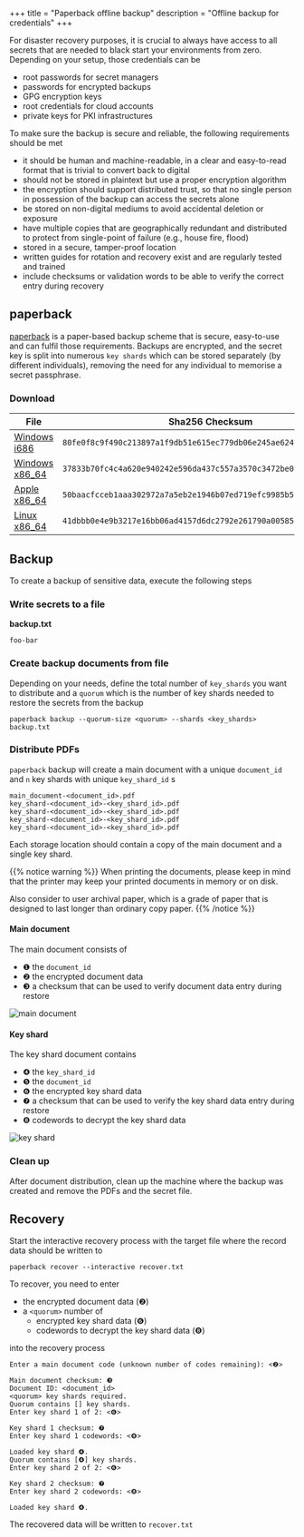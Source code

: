 +++
title = "Paperback offline backup"
description = "Offline backup for credentials"
+++

For disaster recovery purposes, it is crucial to always have access to all secrets that are needed to black start your
environments from zero. Depending on your setup, those credentials can be

* root passwords for secret managers
* passwords for encrypted backups
* GPG encryption keys
* root credentials for cloud accounts
* private keys for PKI infrastructures

To make sure the backup is secure and reliable, the following requirements should be met

* it should be human and machine-readable, in a clear and easy-to-read format that is trivial to convert back to digital
* should not be stored in plaintext but use a proper encryption algorithm
* the encryption should support distributed trust, so that no single person in possession of the backup can access the
  secrets alone
* be stored on non-digital mediums to avoid accidental deletion or exposure
* have multiple copies that are geographically redundant and distributed to protect from single-point of failure (e.g.,
  house fire, flood)
* stored in a secure, tamper-proof location
* written guides for rotation and recovery exist and are regularly tested and trained
* include checksums or validation words to be able to verify the correct entry during recovery

## paperback

[paperback](https://github.com/cyphar/paperback) is a paper-based backup scheme that is secure, easy-to-use and can
fulfil those requirements. Backups are encrypted, and the secret key is split into numerous `key shards` which can be
stored separately (by different individuals), removing the need for any individual to memorise a secret passphrase.

### Download

| File                                                | Sha256 Checksum                                                    |
|-----------------------------------------------------|--------------------------------------------------------------------|
| [Windows i686](paperback-i686-windows-msvc.exe)     | `80fe0f8c9f490c213897a1f9db51e615ec779db06e245ae624761217eaf3d77f` |
| [Windows x86_64](paperback-x86_64-windows-msvc.exe) | `37833b70fc4c4a620e940242e596da437c557a3570c3472be07859afa7ff4e0f` |
| [Apple x86_64](paperback-x86_64-apple-darwin)       | `50baacfcceb1aaa302972a7a5eb2e1946b07ed719efc9985b5cfed1eee09c070` |
| [Linux x86_64](paperback-x86_64-unknown-linux-musl) | `41dbbb0e4e9b3217e16bb06ad4157d6dc2792e261790a005854bed915ec057e6` |

## Backup

To create a backup of sensitive data, execute the following steps

### Write secrets to a file

**backup.txt**

```
foo-bar
```

### Create backup documents from file

Depending on your needs, define the total number of `key_shards` you want to distribute and a `quorum` which is the
number
of key shards needed to restore the secrets from the backup

```shell
paperback backup --quorum-size <quorum> --shards <key_shards> backup.txt
```

### Distribute PDFs

`paperback` backup will create a main document with a unique `document_id` and `n` key shards with unique `key_shard_id`
s

```
main_document-<document_id>.pdf
key_shard-<document_id>-<key_shard_id>.pdf
key_shard-<document_id>-<key_shard_id>.pdf
key_shard-<document_id>-<key_shard_id>.pdf
key_shard-<document_id>-<key_shard_id>.pdf
```

Each storage location should contain a copy of the main document and a single key shard.

{{% notice warning %}}
When printing the documents, please keep in mind that the printer may keep your printed documents in memory or on disk. 

Also consider to user archival paper, which is a grade of paper that is designed to last longer than ordinary copy paper.
{{% /notice %}}

#### Main document

The main document consists of

* ❶ the `document_id`
* ❷ the encrypted document data
* ❸ a checksum that can be used to verify document data entry during restore

![main document](offlinebackup_main_document.png)

#### Key shard

The key shard document contains

* ❹ the `key_shard_id`
* ❺ the `document_id`
* ❻ the encrypted key shard data
* ❼ a checksum that can be used to verify the key shard data entry during restore
* ❽ codewords to decrypt the key shard data

![key shard](offlinebackup_key_shard.png)

### Clean up

After document distribution, clean up the machine where the backup was created and remove the PDFs and the secret file.

## Recovery

Start the interactive recovery process with the target file where the record data should be written to

```shell
paperback recover --interactive recover.txt
```

To recover, you need to enter

* the encrypted document data (❷)
* a `<quorum>` number of
    * encrypted key shard data (❻)
    * codewords to decrypt the key shard data (❽)

into the recovery process

```
Enter a main document code (unknown number of codes remaining): <❷>

Main document checksum: ❸
Document ID: <document_id>
<quorum> key shards required.
Quorum contains [] key shards.
Enter key shard 1 of 2: <❻>

Key shard 1 checksum: ❼
Enter key shard 1 codewords: <❽>

Loaded key shard ❹.
Quorum contains [❹] key shards.
Enter key shard 2 of 2: <❻>

Key shard 2 checksum: ❼
Enter key shard 2 codewords: <❽>

Loaded key shard ❹.
```

The recovered data will be written to `recover.txt`

